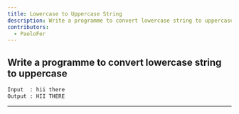 ```yaml
---
title: Lowercase to Uppercase String
description: Write a programme to convert lowercase string to uppercase
contributors:
  - PaoloFer
---
```


## Write a programme to convert lowercase string to uppercase

```txt
Input  : hii there
Output : HII THERE
```

---
